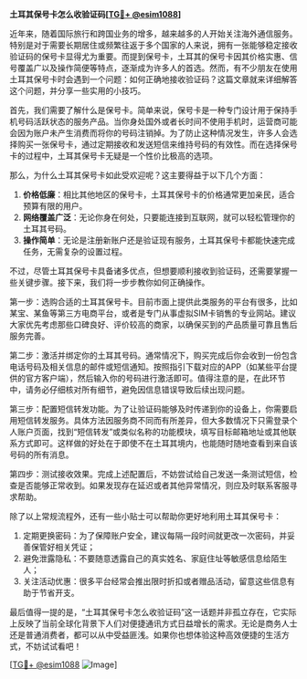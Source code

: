 **土耳其保号卡怎么收验证码[[TG💪+ @esim1088](https://t.me/s/esim1088)]**

近年来，随着国际旅行和跨国业务的增多，越来越多的人开始关注海外通信服务。特别是对于需要长期居住或频繁往返于多个国家的人来说，拥有一张能够稳定接收验证码的保号卡显得尤为重要。而提到保号卡，土耳其的保号卡因其价格实惠、信号覆盖广以及操作简便等特点，逐渐成为许多人的首选。然而，有不少朋友在使用土耳其保号卡时会遇到一个问题：如何正确地接收验证码？这篇文章就来详细解答这个问题，并分享一些实用的小技巧。

首先，我们需要了解什么是保号卡。简单来说，保号卡是一种专门设计用于保持手机号码活跃状态的服务产品。当你身处国外或者长时间不使用手机时，运营商可能会因为账户未产生消费而将你的号码注销掉。为了防止这种情况发生，许多人会选择购买一张保号卡，通过定期接收和发送短信来维持号码的有效性。而在选择保号卡的过程中，土耳其保号卡无疑是一个性价比极高的选项。

那么，为什么土耳其保号卡如此受欢迎呢？这主要得益于以下几个方面：

1. **价格低廉**：相比其他地区的保号卡，土耳其保号卡的价格通常更加亲民，适合预算有限的用户。
2. **网络覆盖广泛**：无论你身在何处，只要能连接到互联网，就可以轻松管理你的土耳其号码。
3. **操作简单**：无论是注册新账户还是验证现有服务，土耳其保号卡都能快速完成任务，无需复杂的设置过程。

不过，尽管土耳其保号卡具备诸多优点，但想要顺利接收到验证码，还需要掌握一些关键步骤。接下来，我们将一步步教你如何正确操作。

第一步：选购合适的土耳其保号卡。目前市面上提供此类服务的平台有很多，比如某宝、某鱼等第三方电商平台，或者是专门从事虚拟SIM卡销售的专业网站。建议大家优先考虑那些口碑良好、评价较高的商家，以确保买到的产品质量可靠且售后服务完善。

第二步：激活并绑定你的土耳其号码。通常情况下，购买完成后你会收到一份包含电话号码及相关信息的邮件或短信通知。按照指引下载对应的APP（如某些平台提供的官方客户端），然后输入你的号码进行激活即可。值得注意的是，在此环节中，请务必仔细核对所有细节，避免因信息错误导致后续出现问题。

第三步：配置短信转发功能。为了让验证码能够及时传递到你的设备上，你需要启用短信转发服务。具体方法因服务商不同而有所差异，但大多数情况下只需登录个人账户页面，找到“短信转发”或类似名称的功能模块，填写目标邮箱地址或其他联系方式即可。这样做的好处在于即使不在土耳其境内，也能随时随地查看到来自该号码的所有消息。

第四步：测试接收效果。完成上述配置后，不妨尝试给自己发送一条测试短信，检查是否能够正常收到。如果发现存在延迟或者其他异常情况，则应及时联系客服寻求帮助。

除了以上常规流程外，还有一些小贴士可以帮助你更好地利用土耳其保号卡：

1. 定期更换密码：为了保障账户安全，建议每隔一段时间就更改一次密码，并妥善保管好相关凭证；
2. 避免泄露隐私：不要随意透露自己的真实姓名、家庭住址等敏感信息给陌生人；
3. 关注活动优惠：很多平台经常会推出限时折扣或者赠品活动，留意这些信息有助于节省开支。

最后值得一提的是，“土耳其保号卡怎么收验证码”这一话题并非孤立存在，它实际上反映了当前全球化背景下人们对便捷通讯方式日益增长的需求。无论是商务人士还是普通消费者，都可以从中受益匪浅。如果你也想体验这种高效便捷的生活方式，不妨试试看吧！

[[TG💪+ @esim1088](https://t.me/s/esim1088) ![Image](https://i.postimg.cc/4NQfJmqS/Snipaste-2025-05-13-00-14-12.png)]